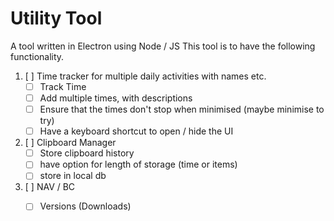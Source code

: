 # Utility Tool

A tool written in Electron using Node / JS
This tool is to have the following functionality.

1. [ ] Time tracker for multiple daily activities with names etc.
   * [ ] Track Time
   * [ ] Add multiple times, with descriptions
   * [ ] Ensure that the times don't stop when minimised (maybe minimise to try)
   * [ ] Have a keyboard shortcut to open / hide the UI

2. [ ] Clipboard Manager
   * [ ] Store clipboard history
   * [ ] have option for length of storage (time or items)
   * [ ] store in local db

3. [ ] NAV / BC 
   * [ ] Versions (Downloads)


